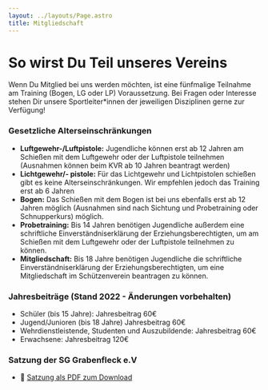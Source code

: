```yaml
---
layout: ../layouts/Page.astro
title: Mitgliedschaft
---
```

# So wirst Du Teil unseres Vereins

Wenn Du Mitglied bei uns werden möchten, ist eine fünfmalige Teilnahme am Training (Bogen, LG oder LP) Voraussetzung. Bei Fragen oder Interesse stehen Dir unsere Sportleiter*innen der jeweiligen Disziplinen gerne zur Verfügung!

### Gesetzliche Alterseinschränkungen

* **Luftgewehr-/Luftpistole:** Jugendliche können erst ab 12 Jahren am Schießen mit dem Luftgewehr oder der Luftpistole teilnehmen (Ausnahmen können beim KVR ab 10 Jahren beantragt werden)
* **Lichtgewehr/- pistole:** Für das Lichtgewehr und Lichtpistolen schießen gibt es keine Alterseinschränkungen. Wir empfehlen jedoch das Training erst ab 6 Jahren
* **Bogen:** Das Schießen mit dem Bogen ist bei uns ebenfalls erst ab 12 Jahren möglich (Ausnahmen sind nach Sichtung und Probetraining oder Schnupperkurs) möglich.
* **Probetraining:** Bis 14 Jahren benötigen Jugendliche außerdem eine schriftliche Einverständniserklärung der Erziehungsberechtigten, um am Schießen mit dem Luftgewehr oder der Luftpistole teilnehmen zu können.
* **Mitgliedschaft:** Bis 18 Jahre benötigen Jugendliche die schriftliche Einverständniserklärung der Erziehungsberechtigten, um eine Mitgliedschaft im Schützenverein beantragen zu können.

### Jahresbeiträge (Stand 2022 - Änderungen vorbehalten)

* Schüler (bis 15 Jahre):  Jahresbeitrag 60€
* Jugend/Junioren (bis 18 Jahre) Jahresbeitrag 60€
* Wehrdienstleistende, Studenten und Auszubildende: Jahresbeitrag 60€
* Erwachsene: Jahresbeitrag 120€

### Satzung der SG Grabenfleck e.V

- 📖 [Satzung als PDF zum Download](/images/uploads/satzung_sggrabenfleck.pdf)
